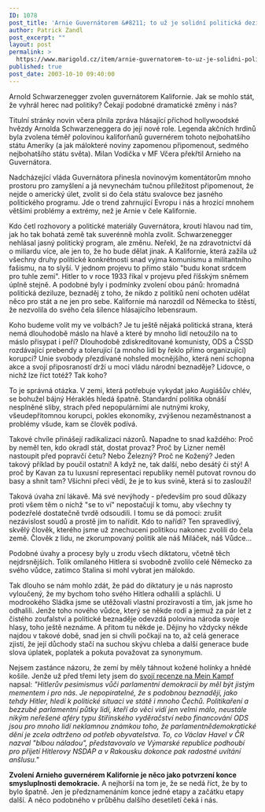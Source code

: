 ```yaml
---
ID: 1078
post_title: 'Arnie Guvernátorem &#8211; to už je solidní politická deziluze!'
author: Patrick Zandl
post_excerpt: ""
layout: post
permalink: >
  https://www.marigold.cz/item/arnie-guvernatorem-to-uz-je-solidni-politicka-deziluze-1078
published: true
post_date: 2003-10-10 09:40:00
---
```

Arnold Schwarzenegger zvolen guvernátorem Kalifornie. Jak se mohlo stát, že vyhrál herec nad politiky? Čekají podobné dramatické změny i nás?<!--more--><P>Titulní stránky novin včera plnila zpráva hlásající příchod hollywoodské hvězdy Arnolda Schwarzeneggera do její nové role. Legenda akčních hrdinů byla zvolena téměř polovinou kaliforňanů guvernérem tohoto nejbohatšího státu Ameriky (a jak málokteré noviny zapomenou připomenout, sedmého nejbohatšího státu světa). Milan Vodička v MF Včera překřtil Arnieho na Guvernátora.</P>
<P>Nadcházející vláda Guvernátora přinesla novinovým komentátorům mnoho prostoru pro zamyšlení a já nevynechám tučnou příležitost připomenout, že nejde o americký úlet, zvolit si do čela státu svalovce bez jasného politického programu. Jde o trend zahrnující Evropu i nás a hrozící mnohem většími problémy a extrémy, než je Arnie v čele Kalifornie. </P>
<P>Kdo četl rozhovory a politické materiály Guvernátora, kroutí hlavou nad tím, jak ho tak bohatá země tak suverénně mohla zvolit. Schwarzenegger nehlásal jasný politický program, ale změnu. Neřekl, že na zdravotnictví dá o miliardu více, ale jen to, že ho bude dělat jinak. A Kalifornie, která zažila už všechny druhy politické konkrétnosti snad vyjma komunismu a militantního fašismu, na to slyší. V jednom projevu to přímo stálo "budu konat srdcem pro tuhle zemi". Hitler to v roce 1933 říkal v projevu před říšským sněmem úplně stejně. A podobné byly i podmínky zvolení obou pánů: hromadná politická deziluze, beznaděj z toho, že nikdo z politiků není ochoten udělat něco pro stát a ne jen pro sebe. Kalifornie má narozdíl od Německa to štěstí, že nezvolila do svého čela šílence hlásajícího lebensraum. </P>
<P>Koho budeme volit my ve volbách? Je tu ještě nějaká politická strana, která nemá dlouhodobě máslo na hlavě a které by mnoho lidí netoužilo na to máslo přisypat i peří? Dlouhodobě zdiskreditované komunisty, ODS a ČSSD rozdávající prebendy a tolerující (a mnoho lidí by řeklo přímo organizující) korupci? Unie svobody přezdívané nohsled mocnějšího, která není schopna akce a svojí připosraností drží u moci vládu národní beznaděje? Lidovce, o nichž lze říct totéž? Tak koho? </P>
<P>To je správná otázka. V zemi, která potřebuje vykydat jako Augiášův chlév, se bohužel bájný Héraklés hledá špatně. Standardní politika obnáší nesplněné sliby, strach před nepopulárními ale nutnými kroky, všeudepřítomnou korupci, pokles ekonomiky, zvýšenou nezaměstnanost a problémy všude, kam se člověk podívá. </P>
<P>Takové chvíle přinášejí radikalizaci názorů. Napadne to snad každého: Proč by neměl ten, kdo okradl stát, dostat provaz? Proč by Lizner neměl nastoupit před popravčí četu? Nebo Železný? Proč ne Kožený? Jeden takový příklad by poučil ostatní! A když ne, tak další, nebo desátý či stý! A proč by Kavan za tu luxusní representaci republiky neměl putovat rovnou do basy a shnít tam? Všichni přeci vědí, že je to kus svině, která si to zaslouží!</P>
<P>Taková úvaha zní lákavě. Má své nevýhody - především pro soud důkazy proti všem těm o nichž "se to ví" nepostačují k tomu, aby všechny ty podezřelé dostatečně tvrdě odsoudili. I tomu se dá pomoci: zrušit nezávislost soudů a prostě jim to nařídit. Kdo to nařídí? Ten spravedlivý, skvělý člověk, kterého jsme už znechuceni politikou nakonec zvolili do čela země. Člověk z lidu, ne zkorumpovaný politik ale náš Miláček, náš Vůdce...</P>
<P>Podobné úvahy a procesy byly u zrodu všech diktatoru, včetně těch nejdrsnějších. Tolik omílaného Hitlera si svobodně zvolilo celé Německo za svého vůdce, zatímco Stalina si mohl vybrat jen málokdo. </P>
<P>Tak dlouho se nám mohlo zdát, že pád do diktatury je u nás naprosto vyloučený, že my bychom toho svého Hitlera odhalili a spláchli. U modrookého Sládka jsme se utěžovali vlastní prozíravostí a tím, jak jsme ho odhalili. Jenže toho nového vůdce, který se někde rodí a jemuž za pár let z čistého zoufalství a politické beznaděje odevzdá polovina národa svoje hlasy, toho ještě neznáme. A přitom tu někde je. Dějiny ho vždycky někde najdou v takové době, snad jen si chvíli počkají na to, až celá generace zjistí, že její důchody stačí na suchou skývu chleba a další generace bude slova úplatek, poplatek a pokuta považovat za synonymum. </P>
<P>Nejsem zastánce názoru, že zemí by měly táhnout kožené holínky a hnědé košile. Jenže už před třemi lety jsem do <A href="http://www.iport.cz/i-styl/knihy/meinkampf000501.html" target=_blank>svojí recenze na Mein Kampf </A>napsal: <EM>"Hitlerův pesimismus vůči parlamentní demokracii by měl být jistým mementem i pro nás. Je nepopiratelné, že s podobnou beznadějí, jako tehdy Hitler, hledí k politické situaci ve státě i mnoho Čechů. Politikaření a bezzubé parlamentní půtky lidí, kteří do věci vidí jen velmi málo, neustále nikým neřešené aféry typu štiřínského vyděračství nebo financování ODS jsou pro mnoho lidí neklamnou známkou toho, že parlamentnědemokratické dění je zcela odtrženo od potřeb obyvatelstva. To, co Václav Havel v ČR nazval "blbou náladou", představovalo ve Výmarské republice podhoubí pro přijetí Hitlerovy NSDAP a v Rakousku dokonce pak radostné uvítání anšlusu."</EM></P>
<P><STRONG>Zvolení Arnieho guvernérem Kalifornie je něco jako potvrzení konce smysluplnosti demokracie.</STRONG> A nejhorší na tom je, že se nedá říct, že by to bylo špatně. Jen je předznamenáním konce jedné etapy a začátku etapy další. A něco podobného v průběhu dalšího desetiletí čeká i nás. </P>
<P>&#160;</P>
<P><BR>&#160;</P>